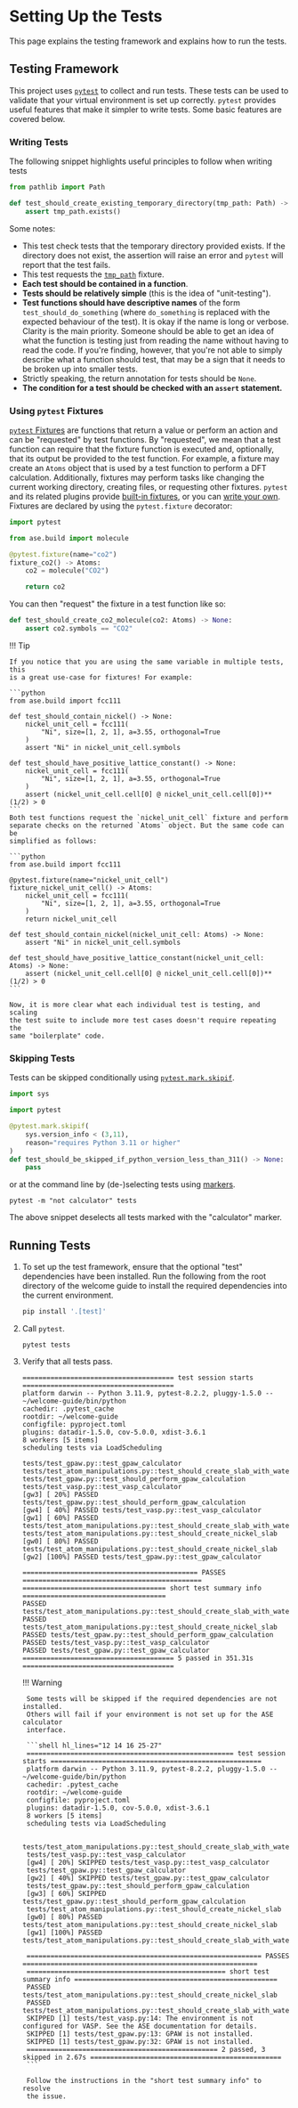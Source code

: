 # Setting Up the Tests

This page explains the testing framework and explains how to run the tests.

## Testing Framework

This project uses [`pytest`][pytest] to collect and run tests. These tests can
be used to validate that your virtual environment is set up correctly. `pytest`
provides useful features that make it simpler to write tests. Some basic
features are covered below.

### Writing Tests

The following snippet highlights useful principles to follow when writing tests

```python
from pathlib import Path

def test_should_create_existing_temporary_directory(tmp_path: Path) -> None:
    assert tmp_path.exists()
```

Some notes:

- This test check tests that the temporary directory provided exists. If the
  directory does not exist, the assertion will raise an error and `pytest` will
  report that the test fails.
- This test requests the [`tmp_path`][tmp-path] fixture.
- **Each test should be contained in a function**.
- **Tests should be relatively simple** (this is the idea of "unit-testing").
- **Test functions should have descriptive names** of the form
  `test_should_do_something` (where `do_something` is replaced with the
  expected behaviour of the test). It is okay if the name is long or verbose.
  Clarity is the main priority. Someone should be able to get an idea of what
  the function is testing just from reading the name without having to read the
  code. If you're finding, however, that you're not able to simply describe
  what a function should test, that may be a sign that it needs to be broken up
  into smaller tests.
- Strictly speaking, the return annotation for tests should be `None`.
- **The condition for a test should be checked with an `assert` statement.**

### Using `pytest` Fixtures

[`pytest` Fixtures][fixtures] are functions that return a value or perform an action
and can be "requested" by test functions. By "requested", we mean that a test
function can require that the fixture function is executed and, optionally,
that its output be provided to the test function. For example, a fixture may
create an `Atoms` object that is used by a test function to perform a DFT
calculation. Additionally, fixtures may perform tasks like changing the current
working directory, creating files, or requesting other fixtures. `pytest` and
its related plugins provide [built-in fixtures][pytest-fixtures], or you can
[write your own][writing-fixtures]. Fixtures are declared by using the
`pytest.fixture` decorator:

```python
import pytest

from ase.build import molecule

@pytest.fixture(name="co2")
fixture_co2() -> Atoms:
    co2 = molecule("CO2")

    return co2
```

You can then "request" the fixture in a test function like so:

```python
def test_should_create_co2_molecule(co2: Atoms) -> None:
    assert co2.symbols == "CO2"
```

!!! Tip

    If you notice that you are using the same variable in multiple tests, this
    is a great use-case for fixtures! For example:

    ```python
    from ase.build import fcc111

    def test_should_contain_nickel() -> None:
        nickel_unit_cell = fcc111(
            "Ni", size=[1, 2, 1], a=3.55, orthogonal=True
        )
        assert "Ni" in nickel_unit_cell.symbols

    def test_should_have_positive_lattice_constant() -> None:
        nickel_unit_cell = fcc111(
            "Ni", size=[1, 2, 1], a=3.55, orthogonal=True
        )
        assert (nickel_unit_cell.cell[0] @ nickel_unit_cell.cell[0])**(1/2) > 0
    ```
    Both test functions request the `nickel_unit_cell` fixture and perform
    separate checks on the returned `Atoms` object. But the same code can be
    simplified as follows:

    ```python
    from ase.build import fcc111

    @pytest.fixture(name="nickel_unit_cell")
    fixture_nickel_unit_cell() -> Atoms:
        nickel_unit_cell = fcc111(
            "Ni", size=[1, 2, 1], a=3.55, orthogonal=True
        )
        return nickel_unit_cell

    def test_should_contain_nickel(nickel_unit_cell: Atoms) -> None:
        assert "Ni" in nickel_unit_cell.symbols

    def test_should_have_positive_lattice_constant(nickel_unit_cell: Atoms) -> None:
        assert (nickel_unit_cell.cell[0] @ nickel_unit_cell.cell[0])**(1/2) > 0
    ```

    Now, it is more clear what each individual test is testing, and scaling
    the test suite to include more test cases doesn't require repeating the
    same "boilerplate" code.

### Skipping Tests

Tests can be skipped conditionally using [`pytest.mark.skipif`][skip-if].

```python
import sys

import pytest

@pytest.mark.skipif(
    sys.version_info < (3,11),
    reason="requires Python 3.11 or higher"
)
def test_should_be_skipped_if_python_version_less_than_311() -> None:
    pass
```

or at the command line by (de-)selecting tests using [markers][markers].

```shell
pytest -m "not calculator" tests
```

The above snippet deselects all tests marked with the "calculator" marker.

## Running Tests

1. To set up the test framework, ensure that the optional "test" dependencies
   have been installed. Run the following from the root directory of the
   welcome guide to install the required dependencies into the current
   environment.

    ```python
    pip install '.[test]'
    ```

2. Call `pytest`.

    ```shell
    pytest tests
    ```

3. Verify that all tests pass.

    ```shell
    ====================================== test session starts ======================================
    platform darwin -- Python 3.11.9, pytest-8.2.2, pluggy-1.5.0 -- ~/welcome-guide/bin/python
    cachedir: .pytest_cache
    rootdir: ~/welcome-guide
    configfile: pyproject.toml
    plugins: datadir-1.5.0, cov-5.0.0, xdist-3.6.1
    8 workers [5 items]
    scheduling tests via LoadScheduling

    tests/test_gpaw.py::test_gpaw_calculator
    tests/test_atom_manipulations.py::test_should_create_slab_with_water_layer
    tests/test_gpaw.py::test_should_perform_gpaw_calculation
    tests/test_vasp.py::test_vasp_calculator
    [gw3] [ 20%] PASSED tests/test_gpaw.py::test_should_perform_gpaw_calculation
    [gw4] [ 40%] PASSED tests/test_vasp.py::test_vasp_calculator
    [gw1] [ 60%] PASSED tests/test_atom_manipulations.py::test_should_create_slab_with_water_layer
    tests/test_atom_manipulations.py::test_should_create_nickel_slab
    [gw0] [ 80%] PASSED tests/test_atom_manipulations.py::test_should_create_nickel_slab
    [gw2] [100%] PASSED tests/test_gpaw.py::test_gpaw_calculator

    ============================================ PASSES =============================================
    ==================================== short test summary info ====================================
    PASSED tests/test_atom_manipulations.py::test_should_create_slab_with_water_layer
    PASSED tests/test_atom_manipulations.py::test_should_create_nickel_slab
    PASSED tests/test_gpaw.py::test_should_perform_gpaw_calculation
    PASSED tests/test_vasp.py::test_vasp_calculator
    PASSED tests/test_gpaw.py::test_gpaw_calculator
    ====================================== 5 passed in 351.31s ======================================
    ```

    !!! Warning

        Some tests will be skipped if the required dependencies are not installed.
        Others will fail if your environment is not set up for the ASE calculator
        interface.

        ```shell hl_lines="12 14 16 25-27"
        ==================================================== test session starts =====================================================
        platform darwin -- Python 3.11.9, pytest-8.2.2, pluggy-1.5.0 -- ~/welcome-guide/bin/python
        cachedir: .pytest_cache
        rootdir: ~/welcome-guide
        configfile: pyproject.toml
        plugins: datadir-1.5.0, cov-5.0.0, xdist-3.6.1
        8 workers [5 items]
        scheduling tests via LoadScheduling

        tests/test_atom_manipulations.py::test_should_create_slab_with_water_layer
        tests/test_vasp.py::test_vasp_calculator
        [gw4] [ 20%] SKIPPED tests/test_vasp.py::test_vasp_calculator
        tests/test_gpaw.py::test_gpaw_calculator
        [gw2] [ 40%] SKIPPED tests/test_gpaw.py::test_gpaw_calculator
        tests/test_gpaw.py::test_should_perform_gpaw_calculation
        [gw3] [ 60%] SKIPPED tests/test_gpaw.py::test_should_perform_gpaw_calculation
        tests/test_atom_manipulations.py::test_should_create_nickel_slab
        [gw0] [ 80%] PASSED tests/test_atom_manipulations.py::test_should_create_nickel_slab
        [gw1] [100%] PASSED tests/test_atom_manipulations.py::test_should_create_slab_with_water_layer

        =========================================================== PASSES ===========================================================
        ================================================== short test summary info ===================================================
        PASSED tests/test_atom_manipulations.py::test_should_create_nickel_slab
        PASSED tests/test_atom_manipulations.py::test_should_create_slab_with_water_layer
        SKIPPED [1] tests/test_vasp.py:14: The environment is not configured for VASP. See the ASE documentation for details.
        SKIPPED [1] tests/test_gpaw.py:13: GPAW is not installed.
        SKIPPED [1] tests/test_gpaw.py:32: GPAW is not installed.
        ================================================ 2 passed, 3 skipped in 2.67s ================================================
        ```

        Follow the instructions in the "short test summary info" to resolve
        the issue.

[tmp-path]: https://docs.pytest.org/en/latest/reference/reference.html#std-fixture-tmp_path
[pytest]: https://docs.pytest.org/en/latest/index.html
[fixtures]: https://docs.pytest.org/en/latest/reference/reference.html#fixtures-api
[pytest-fixtures]: https://docs.pytest.org/en/latest/reference/fixtures.html#reference-fixtures
[writing-fixtures]: https://docs.pytest.org/en/latest/how-to/fixtures.html
[skip-if]: https://docs.pytest.org/en/latest/reference/reference.html#pytest-mark-skipif
[markers]: https://docs.pytest.org/en/latest/example/markers.html#mark-examples
